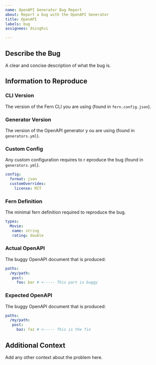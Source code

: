 ```yaml
---
name: OpenAPI Generator Bug Report
about: Report a bug with the OpenAPI Generator
title: OpenAPI
labels: bug
assignees: dsinghvi

---
```


## Describe the Bug
A clear and concise description of what the bug is.

## Information to Reproduce

### CLI Version
The version of the Fern CLI you are 
using (found in `fern.config.json`). 

### Generator Version
The version of the OpenAPI generator y
ou are using (found in `generators.yml`). 

### Custom Config
Any custom configuration requires to r
eproduce the bug (found in `generators.yml`).
```yaml
config: 
  format: json
  customOverrides: 
    license: MIT
```

### Fern Definition
The minimal fern definition required to reproduce the bug.
```yaml
types: 
  Movie: 
   name: string
   rating: double
```

### Actual OpenAPI
The buggy OpenAPI document that is produced: 
```yaml
paths: 
  /my/path: 
   post: 
     foo: bar # <----- This part is buggy
```

### Expected OpenAPI
The buggy OpenAPI document that is produced: 
```yaml
paths: 
  /my/path: 
   post: 
     baz: faz # <----- This is the fix
```

## Additional Context
Add any other context about the problem here.
